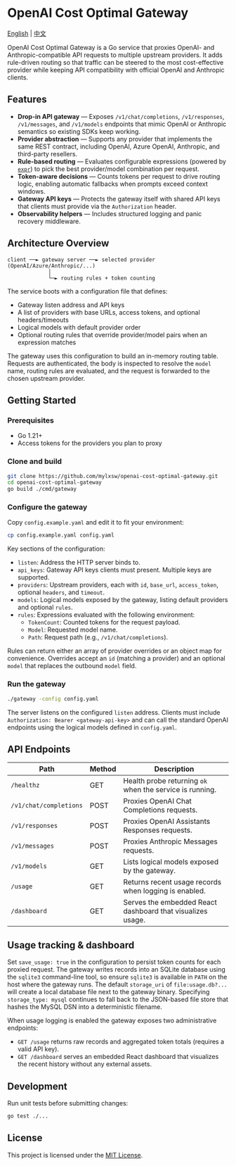 # OpenAI Cost Optimal Gateway

[English](README.md) | [中文](README.zh.md)

OpenAI Cost Optimal Gateway is a Go service that proxies OpenAI- and Anthropic-compatible API requests to multiple upstream providers. It adds rule-driven routing so that traffic can be steered to the most cost-effective provider while keeping API compatibility with official OpenAI and Anthropic clients.

## Features

- **Drop-in API gateway** &mdash; Exposes `/v1/chat/completions`, `/v1/responses`, `/v1/messages`, and `/v1/models` endpoints that mimic OpenAI or Anthropic semantics so existing SDKs keep working.
- **Provider abstraction** &mdash; Supports any provider that implements the same REST contract, including OpenAI, Azure OpenAI, Anthropic, and third-party resellers.
- **Rule-based routing** &mdash; Evaluates configurable expressions (powered by [`expr`](https://github.com/expr-lang/expr)) to pick the best provider/model combination per request.
- **Token-aware decisions** &mdash; Counts tokens per request to drive routing logic, enabling automatic fallbacks when prompts exceed context windows.
- **Gateway API keys** &mdash; Protects the gateway itself with shared API keys that clients must provide via the `Authorization` header.
- **Observability helpers** &mdash; Includes structured logging and panic recovery middleware.

## Architecture Overview

```text
client ──► gateway server ──► selected provider (OpenAI/Azure/Anthropic/...)
             │
             └─► routing rules + token counting
```

The service boots with a configuration file that defines:

- Gateway listen address and API keys
- A list of providers with base URLs, access tokens, and optional headers/timeouts
- Logical models with default provider order
- Optional routing rules that override provider/model pairs when an expression matches

The gateway uses this configuration to build an in-memory routing table. Requests are authenticated, the body is inspected to resolve the `model` name, routing rules are evaluated, and the request is forwarded to the chosen upstream provider.

## Getting Started

### Prerequisites

- Go 1.21+
- Access tokens for the providers you plan to proxy

### Clone and build

```bash
git clone https://github.com/mylxsw/openai-cost-optimal-gateway.git
cd openai-cost-optimal-gateway
go build ./cmd/gateway
```

### Configure the gateway

Copy `config.example.yaml` and edit it to fit your environment:

```bash
cp config.example.yaml config.yaml
```

Key sections of the configuration:

- `listen`: Address the HTTP server binds to.
- `api_keys`: Gateway API keys clients must present. Multiple keys are supported.
- `providers`: Upstream providers, each with `id`, `base_url`, `access_token`, optional `headers`, and `timeout`.
- `models`: Logical models exposed by the gateway, listing default providers and optional `rules`.
- `rules`: Expressions evaluated with the following environment:
  - `TokenCount`: Counted tokens for the request payload.
  - `Model`: Requested model name.
  - `Path`: Request path (e.g., `/v1/chat/completions`).

Rules can return either an array of provider overrides or an object map for convenience. Overrides accept an `id` (matching a provider) and an optional `model` that replaces the outbound `model` field.

### Run the gateway

```bash
./gateway -config config.yaml
```

The server listens on the configured `listen` address. Clients must include `Authorization: Bearer <gateway-api-key>` and can call the standard OpenAI endpoints using the logical models defined in `config.yaml`.

## API Endpoints

| Path | Method | Description |
| --- | --- | --- |
| `/healthz` | GET | Health probe returning `ok` when the service is running. |
| `/v1/chat/completions` | POST | Proxies OpenAI Chat Completions requests. |
| `/v1/responses` | POST | Proxies OpenAI Assistants Responses requests. |
| `/v1/messages` | POST | Proxies Anthropic Messages requests. |
| `/v1/models` | GET | Lists logical models exposed by the gateway. |
| `/usage` | GET | Returns recent usage records when logging is enabled. |
| `/dashboard` | GET | Serves the embedded React dashboard that visualizes usage. |

## Usage tracking & dashboard

Set `save_usage: true` in the configuration to persist token counts for each proxied request. The gateway writes records into an
SQLite database using the `sqlite3` command-line tool, so ensure `sqlite3` is available in `PATH` on the host where the gateway
runs. The default `storage_uri` of `file:usage.db?...` will create a local database file next to the gateway binary. Specifying `
storage_type: mysql` continues to fall back to the JSON-based file store that hashes the MySQL DSN into a deterministic filename.

When usage logging is enabled the gateway exposes two administrative endpoints:

- `GET /usage` returns raw records and aggregated token totals (requires a valid API key).
- `GET /dashboard` serves an embedded React dashboard that visualizes the recent history without any external assets.

## Development

Run unit tests before submitting changes:

```bash
go test ./...
```

## License

This project is licensed under the [MIT License](LICENSE).
